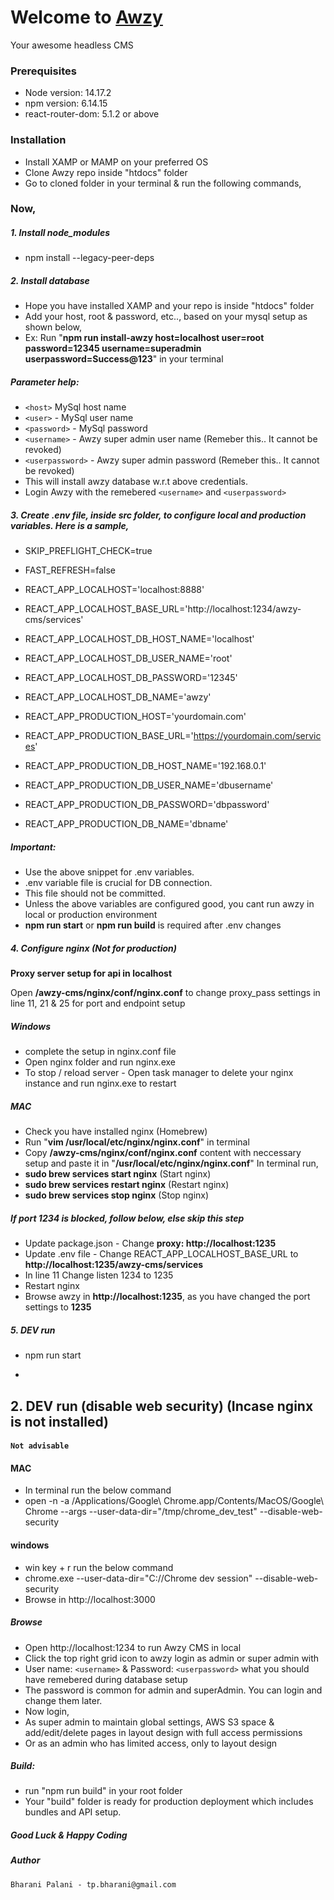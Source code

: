 # Welcome to [Awzy](https://awzy.org)

Your awesome headless CMS

### Prerequisites

- Node version: 14.17.2
- npm version: 6.14.15
- react-router-dom: 5.1.2
  or above

### Installation

- Install XAMP or MAMP on your preferred OS
- Clone Awzy repo inside "htdocs" folder
- Go to cloned folder in your terminal & run the following commands,

### Now,

##### 1. Install node_modules

- npm install --legacy-peer-deps

##### 2. Install database

- Hope you have installed XAMP and your repo is inside "htdocs" folder
- Add your host, root & password, etc.., based on your mysql setup as shown below,
- Ex: Run "**npm run install-awzy host=localhost user=root password=12345 username=superadmin userpassword=Success@123**" in your terminal

##### Parameter help:

- `<host>` MySql host name
- `<user>` - MySql user name
- `<password>` - MySql password
- `<username>` - Awzy super admin user name (Remeber this.. It cannot be revoked)
- `<userpassword>` - Awzy super admin password (Remeber this.. It cannot be revoked)
- This will install awzy database w.r.t above credentials.
- Login Awzy with the remebered `<username>` and `<userpassword>`

##### 3. Create .env file, inside src folder, to configure local and production variables. Here is a sample,

- SKIP_PREFLIGHT_CHECK=true
- FAST_REFRESH=false
- REACT_APP_LOCALHOST='localhost:8888'
- REACT_APP_LOCALHOST_BASE_URL='http://localhost:1234/awzy-cms/services'
- REACT_APP_LOCALHOST_DB_HOST_NAME='localhost'
- REACT_APP_LOCALHOST_DB_USER_NAME='root'
- REACT_APP_LOCALHOST_DB_PASSWORD='12345'
- REACT_APP_LOCALHOST_DB_NAME='awzy'

- REACT_APP_PRODUCTION_HOST='yourdomain.com'
- REACT_APP_PRODUCTION_BASE_URL='https://yourdomain.com/services'
- REACT_APP_PRODUCTION_DB_HOST_NAME='192.168.0.1'
- REACT_APP_PRODUCTION_DB_USER_NAME='dbusername'
- REACT_APP_PRODUCTION_DB_PASSWORD='dbpassword'
- REACT_APP_PRODUCTION_DB_NAME='dbname'

##### Important:

- Use the above snippet for .env variables.
- .env variable file is crucial for DB connection.
- This file should not be committed.
- Unless the above variables are configured good, you cant run awzy in local or production environment
- **npm run start** or **npm run build** is required after .env changes

##### 4. Configure nginx (Not for production)

**Proxy server setup for api in localhost**

Open **/awzy-cms/nginx/conf/nginx.conf** to change proxy_pass settings in line 11, 21 & 25 for port and endpoint setup

##### Windows

- complete the setup in nginx.conf file
- Open nginx folder and run nginx.exe
- To stop / reload server - Open task manager to delete your nginx instance and run nginx.exe to restart

##### MAC

- Check you have installed nginx (Homebrew)
- Run "**vim /usr/local/etc/nginx/nginx.conf**" in terminal
- Copy **/awzy-cms/nginx/conf/nginx.conf** content with neccessary setup and paste it in "**/usr/local/etc/nginx/nginx.conf**"
  In terminal run,
- **sudo brew services start nginx** (Start nginx)
- **sudo brew services restart nginx** (Restart nginx)
- **sudo brew services stop nginx** (Stop nginx)

##### If port 1234 is blocked, follow below, else skip this step

- Update package.json - Change **proxy: http://localhost:1235**
- Update .env file - Change REACT_APP_LOCALHOST_BASE_URL to **http://localhost:1235/awzy-cms/services**
- In line 11 Change listen 1234 to 1235
- Restart nginx
- Browse awzy in **http://localhost:1235**, as you have changed the port settings to **1235**

##### 5. DEV run

- npm run start

-

## 2. DEV run (disable web security) (Incase nginx is not installed)

#### `Not advisable`

#### MAC

- In terminal run the below command
- open -n -a /Applications/Google\ Chrome.app/Contents/MacOS/Google\ Chrome --args --user-data-dir="/tmp/chrome_dev_test" --disable-web-security

#### windows

- win key + r run the below command
- chrome.exe --user-data-dir="C://Chrome dev session" --disable-web-security
- Browse in http://localhost:3000

##### Browse

- Open http://localhost:1234 to run Awzy CMS in local
- Click the top right grid icon to awzy login as admin or super admin with
- User name: `<username>` & Password: `<userpassword>` what you should have remebered during database setup
- The password is common for admin and superAdmin. You can login and change them later.
- Now login,
- As super admin to maintain global settings, AWS S3 space & add/edit/delete pages in layout design with full access permissions
- Or as an admin who has limited access, only to layout design

##### Build:

- run "npm run build" in your root folder
- Your "build" folder is ready for production deployment which includes bundles and API setup.

##### Good Luck & Happy Coding

##### _Author_

`Bharani Palani - tp.bharani@gmail.com`
